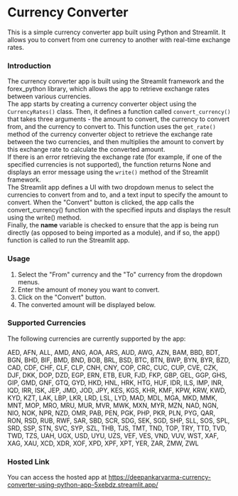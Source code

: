 # Currency Converter
This is a simple currency converter app built using Python and Streamlit. It allows you to convert from one currency to another with real-time exchange rates.
<br>
### Introduction 
The currency converter app is built using the Streamlit framework and the forex_python library, which allows the app to retrieve exchange rates between various currencies.
<br>
The app starts by creating a currency converter object using the `CurrencyRates()` class. Then, it defines a function called `convert_currency()` that takes three arguments - the amount to convert, the currency to convert from, and the currency to convert to. This function uses the `get_rate()` method of the currency converter object to retrieve the exchange rate between the two currencies, and then multiplies the amount to convert by this exchange rate to calculate the converted amount.
<br>
If there is an error retrieving the exchange rate (for example, if one of the specified currencies is not supported), the function returns None and displays an error message using the `write()` method of the Streamlit framework.
<br>
The Streamlit app defines a UI with two dropdown menus to select the currencies to convert from and to, and a text input to specify the amount to convert. When the "Convert" button is clicked, the app calls the convert_currency() function with the specified inputs and displays the result using the write() method.
<br>
Finally, the __name__ variable is checked to ensure that the app is being run directly (as opposed to being imported as a module), and if so, the app() function is called to run the Streamlit app.<br>
### Usage
1. Select the "From" currency and the "To" currency from the dropdown menus.<br>
2. Enter the amount of money you want to convert.<br>
3. Click on the "Convert" button.<br>
4. The converted amount will be displayed below.<br>
### Supported Currencies
The following currencies are currently supported by the app:<br>

AED, AFN, ALL, AMD, ANG, AOA, ARS, AUD, AWG, AZN, BAM, BBD, BDT, BGN, BHD, BIF, BMD, BND, BOB, BRL, BSD, BTC, BTN, BWP, BYN, BYR, BZD, CAD, CDF, CHF, CLF, CLP, CNH, CNY, COP, CRC, CUC, CUP, CVE, CZK, DJF, DKK, DOP, DZD, EGP, ERN, ETB, EUR, FJD, FKP, GBP, GEL, GGP, GHS, GIP, GMD, GNF, GTQ, GYD, HKD, HNL, HRK, HTG, HUF, IDR, ILS, IMP, INR, IQD, IRR, ISK, JEP, JMD, JOD, JPY, KES, KGS, KHR, KMF, KPW, KRW, KWD, KYD, KZT, LAK, LBP, LKR, LRD, LSL, LYD, MAD, MDL, MGA, MKD, MMK, MNT, MOP, MRO, MRU, MUR, MVR, MWK, MXN, MYR, MZN, NAD, NGN, NIO, NOK, NPR, NZD, OMR, PAB, PEN, PGK, PHP, PKR, PLN, PYG, QAR, RON, RSD, RUB, RWF, SAR, SBD, SCR, SDG, SEK, SGD, SHP, SLL, SOS, SPL, SRD, SSP, STN, SVC, SYP, SZL, THB, TJS, TMT, TND, TOP, TRY, TTD, TVD, TWD, TZS, UAH, UGX, USD, UYU, UZS, VEF, VES, VND, VUV, WST, XAF, XAG, XAU, XCD, XDR, XOF, XPD, XPF, XPT, YER, ZAR, ZMW, ZWL
<br>
### Hosted Link
You can access the hosted app at https://deepankarvarma-currency-converter-using-python-app-5xebdz.streamlit.app/
